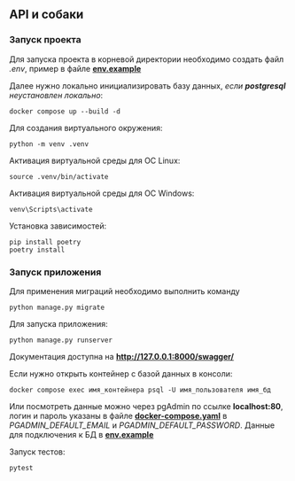 ## API и собаки

### Запуск проекта

Для запуска проекта в корневой директории необходимо создать файл *.env*, пример в файле [**env.example**]()

Далее нужно локально инициализировать базу данных, *если **postgresql** неустановлен локально*:
```
docker compose up --build -d
```

Для создания виртуального окружения:
```
python -m venv .venv
```
Активация виртуальной среды для OC Linux:
```
source .venv/bin/activate
```
Активация виртуальной среды для OC Windows:
```
venv\Scripts\activate
```
Установка зависимостей:
```
pip install poetry
poetry install
```

### Запуск приложения
Для применения миграций необходимо выполнить команду
```
python manage.py migrate
```
Для запуска приложения:
```
python manage.py runserver
```

Документация доступна на **http://127.0.0.1:8000/swagger/**

Eсли нужно открыть контейнер c базой данных в консоли:
```
docker compose exec имя_контейнера psql -U имя_пользователя имя_бд
```
Или посмотреть данные можно через pgAdmin по ссылке **localhost:80**, логин и пароль указаны в файле [**docker-compose.yaml**]() в *PGADMIN_DEFAULT_EMAIL* и *PGADMIN_DEFAULT_PASSWORD*. Данные для подключения к БД в [**env.example**]()

Запуск тестов:
```
pytest
```